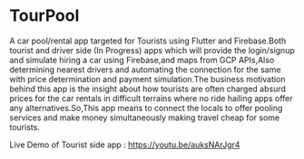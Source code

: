 # TourPool

A car pool/rental app targeted for Tourists using Flutter and Firebase.Both tourist and driver side (In Progress) apps which will provide the login/signup and simulate hiring a car using Firebase,and maps from GCP APIs,Also determining nearest drivers and automating the connection for the same with price determination and payment simulation.The business motivation behind this app is the insight about how tourists are often charged absurd prices for the car rentals in difficult terrains where no ride hailing apps offer any alternatives.So,This app means to connect the locals to offer pooling services and make money simultaneously making travel cheap for some tourists.

Live Demo of Tourist side app : https://youtu.be/auksNArJgr4
